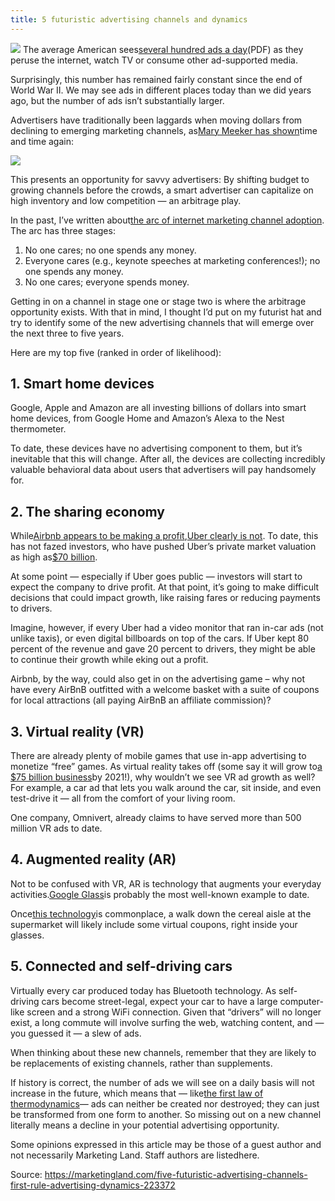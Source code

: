 ```yaml
---
title: 5 futuristic advertising channels and dynamics 
---
```


![](http://img2.tuicool.com/FNvQZjy.jpg!web)
The average American sees[several hundred ads a day](https://www.mediadynamicsinc.com/uploads/files/PR092214-Note-only-150-Ads-2mk.pdf)\(PDF\) as they peruse the internet, watch TV or consume other ad-supported media.

Surprisingly, this number has remained fairly constant since the end of World War II. We may see ads in different places today than we did years ago, but the number of ads isn’t substantially larger.

Advertisers have traditionally been laggards when moving dollars from declining to emerging marketing channels, as[Mary Meeker has shown](http://www.kpcb.com/internet-trends)time and time again:

![](http://img2.tuicool.com/ayqIBr2.jpg!web)

This presents an opportunity for savvy advertisers: By shifting budget to growing channels before the crowds, a smart advertiser can capitalize on high inventory and low competition — an arbitrage play.

In the past, I’ve written about[the arc of internet marketing channel adoption](https://marketingland.com/efficiency-arbitrage-two-strategies-performance-marketing-178328). The arc has three stages:

1. No one cares; no one spends any money.
2. Everyone cares \(e.g., keynote speeches at marketing conferences!\); no one spends any money.
3. No one cares; everyone spends money.

Getting in on a channel in stage one or stage two is where the arbitrage opportunity exists. With that in mind, I thought I’d put on my futurist hat and try to identify some of the new advertising channels that will emerge over the next three to five years.

Here are my top five \(ranked in order of likelihood\):

## 1. Smart home devices

Google, Apple and Amazon are all investing billions of dollars into smart home devices, from Google Home and Amazon’s Alexa to the Nest thermometer.

To date, these devices have no advertising component to them, but it’s inevitable that this will change. After all, the devices are collecting incredibly valuable behavioral data about users that advertisers will pay handsomely for.

## 2. The sharing economy

While[Airbnb appears to be making a profit](https://www.bloomberg.com/news/articles/2017-01-26/airbnb-enters-the-land-of-profitability),[Uber clearly is not](https://www.ft.com/content/09278d4e-579a-11e7-80b6-9bfa4c1f83d2). To date, this has not fazed investors, who have pushed Uber’s private market valuation as high as[$70 billion](https://www.cnbc.com/2017/08/15/whats-ubers-valuation-not-70-billion-dollars-roger-mcnamee-says.html).

At some point — especially if Uber goes public — investors will start to expect the company to drive profit. At that point, it’s going to make difficult decisions that could impact growth, like raising fares or reducing payments to drivers.

Imagine, however, if every Uber had a video monitor that ran in-car ads \(not unlike taxis\), or even digital billboards on top of the cars. If Uber kept 80 percent of the revenue and gave 20 percent to drivers, they might be able to continue their growth while eking out a profit.

Airbnb, by the way, could also get in on the advertising game – why not have every AirBnB outfitted with a welcome basket with a suite of coupons for local attractions \(all paying AirBnB an affiliate commission\)?

## 3. Virtual reality \(VR\)

There are already plenty of mobile games that use in-app advertising to monetize “free” games. As virtual reality takes off \(some say it will grow to[a $75 billion business](http://variety.com/2017/digital/news/virtual-reality-industry-revenue-2017-1202027920/)by 2021!\), why wouldn’t we see VR ad growth as well? For example, a car ad that lets you walk around the car, sit inside, and even test-drive it — all from the comfort of your living room.

One company, Omnivert, already claims to have served more than 500 million VR ads to date.

## 4. Augmented reality \(AR\)

Not to be confused with VR, AR is technology that augments your everyday activities.[Google Glass](http://searchengineland.com/library/google/google-glass)is probably the most well-known example to date.

Once[this technology](http://searchengineland.com/augmented-reality-now-280884)is commonplace, a walk down the cereal aisle at the supermarket will likely include some virtual coupons, right inside your glasses.

## 5. Connected and self-driving cars

Virtually every car produced today has Bluetooth technology. As self-driving cars become street-legal, expect your car to have a large computer-like screen and a strong WiFi connection. Given that “drivers” will no longer exist, a long commute will involve surfing the web, watching content, and — you guessed it — a slew of ads.

When thinking about these new channels, remember that they are likely to be replacements of existing channels, rather than supplements.

If history is correct, the number of ads we will see on a daily basis will not increase in the future, which means that — like[the first law of thermodynamics](https://en.wikipedia.org/wiki/Conservation_of_energy)— ads can neither be created nor destroyed; they can just be transformed from one form to another. So missing out on a new channel literally means a decline in your potential advertising opportunity.

Some opinions expressed in this article may be those of a guest author and not necessarily Marketing Land. Staff authors are listedhere.

Source:  https://marketingland.com/five-futuristic-advertising-channels-first-rule-advertising-dynamics-223372